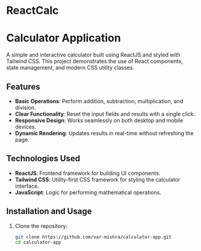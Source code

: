 # ReactCalc
# Calculator Application

A simple and interactive calculator built using ReactJS and styled with Tailwind CSS. 
This project demonstrates the use of React components, state management, and modern CSS utility classes.

## Features

- **Basic Operations**: Perform addition, subtraction, multiplication, and division.
- **Clear Functionality**: Reset the input fields and results with a single click.
- **Responsive Design**: Works seamlessly on both desktop and mobile devices.
- **Dynamic Rendering**: Updates results in real-time without refreshing the page.

## Technologies Used

- **ReactJS**: Frontend framework for building UI components.
- **Tailwind CSS**: Utility-first CSS framework for styling the calculator interface.
- **JavaScript**: Logic for performing mathematical operations.

## Installation and Usage

1. Clone the repository:
   ```bash
   git clone https://github.com/var-mishra/calculator-app.git
   cd calculator-app
